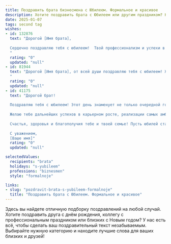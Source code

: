 ```yaml
---
title: Поздравить брата бизнесмена с Юбилеем. Формальное и красивое
description: Хотите поздравить брата с Юбилеем или другим праздником? Наш ИИ создаст незабываемое поздравление, а вы обязательно выделитесь среди других.  
date: 2025-01-07
tags: second tag
wishes:
- id: 132876
  text: "Дорогой [Имя брата],
  
  Сердечно поздравляю тебя с юбилеем!  Твой профессионализм и успехи в бизнесе вызывают глубокое уважение. Желаю тебе дальнейшего процветания, новых свершений и неизменного благополучия. Пусть каждый день приносит радость, а все начинания увенчаются успехом.  Счастья, крепкого здоровья и всего самого наилучшего!
  "
  rating: "0"
  updated: "null"
- id: 81944
  text: "Дорогой [Имя брата], от всей души поздравляю тебя с юбилеем! Желаю тебе успехов во всех начинаниях, процветания в бизнесе, крепкого здоровья,  неиссякаемой энергии и  всегда светлого настроения.  Пусть каждый день будет полон  ярких впечатлений, благополучия и  радости!
  "
  rating: "0"
  updated: "null"
- id: 41175
  text: "Дорогой брат!
  
  Поздравляю тебя с юбилеем! Этот день знаменует не только очередной год твоей жизни, но и значительные достижения в твоей профессиональной деятельности. Как бизнесмен, ты проявил не только настойчивость и целеустремлённость, но и мудрость в принятии решений, вдохновляя многих своим примером.
  
  Желаю тебе дальнейших успехов в карьерном росте, реализации самых амбициозных проектов и крепких партнерских отношений. Пусть каждый новый день приносит новые возможности и идеи, а вокруг тебя всегда будут верные люди, готовые поддержать.
  
  Счастья, здоровья и благополучия тебе и твоей семье! Пусть юбилей станет отправной точкой для новых свершений!
  
  С уважением,
  [Ваше имя]"
  rating: "0"
  updated: "null"

selectedValues:
  recipients: "brata"
  holidays: "s-yubileem"
  professions: "biznesmen"
  style: "formalnoje"

links:
- slug: "pozdravit-brata-s-yubileem-formalnoje"
  title: "Поздравить брата с Юбилеем. Формальное и красивое"
---
```


Здесь вы найдете отличную подборку поздравлений на любой случай.
Хотите поздравить друга с днём рождения, коллегу с профессиональным праздником или близких с Новым годом? У нас есть всё, чтобы сделать ваш поздравительный текст незабываемым. Выбирайте нужную категорию и находите лучшие слова для ваших близких и друзей!
